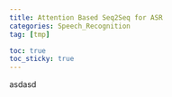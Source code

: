 ```yaml
---
title: Attention Based Seq2Seq for ASR
categories: Speech_Recognition
tag: [tmp]

toc: true
toc_sticky: true
---
```


asdasd
